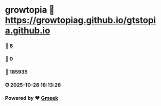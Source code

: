 # growtopia :link: https://growtopiag.github.io/gtstopia.github.io 
### :page_facing_up: [6](https://growtopiag.github.io/gtstopia.github.io/tag.html) 
### :speech_balloon: 0 
### :hibiscus: 185935 
### :alarm_clock: 2025-10-28 18:13:28 
### Powered by :heart: [Gmeek](https://github.com/Meekdai/Gmeek)
